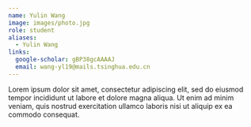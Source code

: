 ```yaml
---
name: Yulin Wang
image: images/photo.jpg
role: student
aliases:
  - Yulin Wang
links:
  google-scholar: gBP38gcAAAAJ
  email: wang-yl19@mails.tsinghua.edu.cn
---
```


Lorem ipsum dolor sit amet, consectetur adipiscing elit, sed do eiusmod tempor
incididunt ut labore et dolore magna aliqua. Ut enim ad minim veniam, quis
nostrud exercitation ullamco laboris nisi ut aliquip ex ea commodo consequat.
